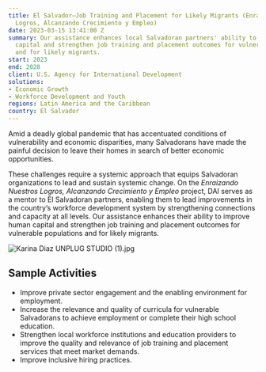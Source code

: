 ```yaml
---
title: El Salvador—Job Training and Placement for Likely Migrants (Enraizando Nuestros
  Logros, Alcanzando Crecimiento y Empleo)
date: 2023-03-15 13:41:00 Z
summary: Our assistance enhances local Salvadoran partners' ability to improve human
  capital and strengthen job training and placement outcomes for vulnerable populations
  and for likely migrants.
start: 2023
end: 2028
client: U.S. Agency for International Development
solutions:
- Economic Growth
- Workforce Development and Youth
regions: Latin America and the Caribbean
country: El Salvador
---
```


Amid a deadly global pandemic that has accentuated conditions of vulnerability and economic disparities, many Salvadorans have made the painful decision to leave their homes in search of better economic opportunities.

These challenges require a systemic approach that equips Salvadoran organizations to lead and sustain systemic change. On the *Enraizando Nuestros Logros, Alcanzando Crecimiento y Empleo* project, DAI serves as a mentor to El Salvadoran partners, enabling them to lead improvements in the country’s workforce development system by strengthening connections and capacity at all levels. Our assistance enhances their ability to improve human capital and strengthen job training and placement outcomes for vulnerable populations and for likely migrants.

![Karina Diaz UNPLUG STUDIO (1).jpg](/uploads/Karina%20Diaz%20UNPLUG%20STUDIO%20(1).jpg)

## Sample Activities

* Improve private sector engagement and the enabling environment for employment.
* Increase the relevance and quality of curricula for vulnerable Salvadorans to achieve employment or complete their high school education.
* Strengthen local workforce institutions and education providers to improve the quality and relevance of job training and placement services that meet market demands. 
* Improve inclusive hiring practices.